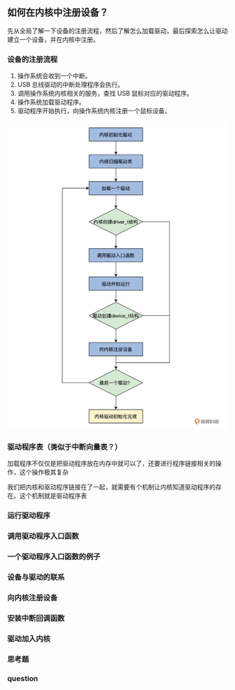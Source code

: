 ## 如何在内核中注册设备？

先从全局了解一下设备的注册流程，然后了解怎么加载驱动，最后探索怎么让驱动建立一个设备，并在内核中注册。

### 设备的注册流程

1. 操作系统会收到一个中断。
2. USB 总线驱动的中断处理程序会执行。
3. 调用操作系统内核相关的服务，查找 USB 鼠标对应的驱动程序。
4. 操作系统加载驱动程序。
5. 驱动程序开始执行，向操作系统内核注册一个鼠标设备。


![OS自动加载驱动流程](./29_01.png)

### 驱动程序表（类似于中断向量表？） 

加载程序不仅仅是把驱动程序放在内存中就可以了，还要进行程序链接相关的操作，这个操作极其复杂

我们把内核和驱动程序链接在了一起，就需要有个机制让内核知道驱动程序的存在。这个机制就是驱动程序表

### 运行驱动程序
### 调用驱动程序入口函数
### 一个驱动程序入口函数的例子
### 设备与驱动的联系
### 向内核注册设备
### 安装中断回调函数
### 驱动加入内核
### 思考题
### question


